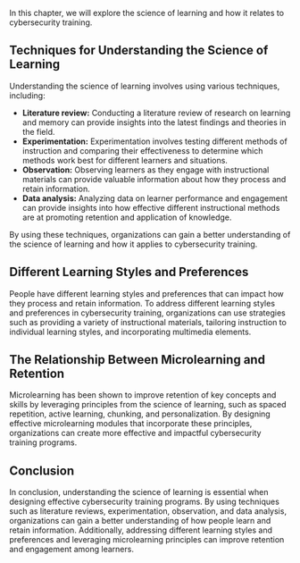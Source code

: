 
In this chapter, we will explore the science of learning and how it relates to cybersecurity training.

Techniques for Understanding the Science of Learning
----------------------------------------------------

Understanding the science of learning involves using various techniques, including:

* **Literature review:** Conducting a literature review of research on learning and memory can provide insights into the latest findings and theories in the field.
* **Experimentation:** Experimentation involves testing different methods of instruction and comparing their effectiveness to determine which methods work best for different learners and situations.
* **Observation:** Observing learners as they engage with instructional materials can provide valuable information about how they process and retain information.
* **Data analysis:** Analyzing data on learner performance and engagement can provide insights into how effective different instructional methods are at promoting retention and application of knowledge.

By using these techniques, organizations can gain a better understanding of the science of learning and how it applies to cybersecurity training.

Different Learning Styles and Preferences
-----------------------------------------

People have different learning styles and preferences that can impact how they process and retain information. To address different learning styles and preferences in cybersecurity training, organizations can use strategies such as providing a variety of instructional materials, tailoring instruction to individual learning styles, and incorporating multimedia elements.

The Relationship Between Microlearning and Retention
----------------------------------------------------

Microlearning has been shown to improve retention of key concepts and skills by leveraging principles from the science of learning, such as spaced repetition, active learning, chunking, and personalization. By designing effective microlearning modules that incorporate these principles, organizations can create more effective and impactful cybersecurity training programs.

Conclusion
----------

In conclusion, understanding the science of learning is essential when designing effective cybersecurity training programs. By using techniques such as literature reviews, experimentation, observation, and data analysis, organizations can gain a better understanding of how people learn and retain information. Additionally, addressing different learning styles and preferences and leveraging microlearning principles can improve retention and engagement among learners.
